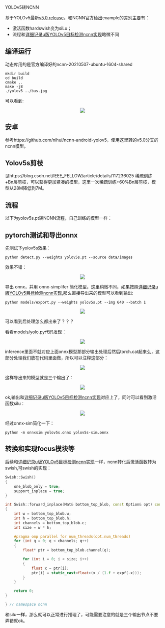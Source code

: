 YOLOv5转NCNN

基于YOLOv5最新[v5.0 release](https://github.com/ultralytics/yolov5/releases/tag/v5.0)，和NCNN官方给出example的差别主要有：

- 激活函数hardswish变为siLu；
- 流程和[详细记录u版YOLOv5目标检测ncnn实现](https://zhuanlan.zhihu.com/p/275989233?utm_source=qq)略微不同

## 编译运行

动态库用的是官方编译好的ncnn-20210507-ubuntu-1604-shared

```
mkdir build 
cd build
cmake ..
make -j8
./yolov5 ../bus.jpg
```

可以看到:

<p align="center">
<img src="build/yolov5.jpg">
</p>



## 安卓

参考https://github.com/nihui/ncnn-android-yolov5，使用这里转的v5.0分支的ncnn模型。

## Yolov5s剪枝
见https://blog.csdn.net/IEEE_FELLOW/article/details/117236025
稀疏训练+Bn层剪枝，可以获得更加紧凑的模型，这里一次稀疏训练+60%Bn层剪枝，模型从28M降低到7M。

## 流程

以下为yolov5s.pt转NCNN流程，自己训练的模型一样：

## pytorch测试和导出onnx

先测试下yolov5s效果：

```
python detect.py --weights yolov5s.pt --source data/images
```

效果不错：

<p align="center">
<img src="images/bus.jpg">
</p>



导出 onnx，并用 onnx-simplifer 简化模型，这里稍微不同，如果按照[详细记录u版YOLOv5目标检测ncnn实现](https://zhuanlan.zhihu.com/p/275989233?utm_source=qq),那么直接导出来的模型可以看到输出:

```
python models/export.py --weights yolov5s.pt --img 640 --batch 1
```

<p align="center">
<img src="images/Screenshot from 2021-05-22 19-24-44.png">
</p>



可以看到后处理怎么都出来了？？？

看看models/yolo.py代码发现：

<p align="center">
<img src="images/Screenshot from 2021-05-22 19-47-51.png">
</p>

inference里面不就对应上面onnx模型那部分输出处理后然后torch.cat起来么，这部分处理我们放在代码里面做，所以可以注释这部分：

<p align="center">
<img src="images/Screenshot from 2021-05-22 19-49-54.png">
</p>

这样导出来的模型就是三个输出了：

<p align="center">
<img src="images/Screenshot from 2021-05-22 19-26-13.png">
</p>



ok,输出和[详细记录u版YOLOv5目标检测ncnn实现](https://zhuanlan.zhihu.com/p/275989233?utm_source=qq)对应上了，同时可以看到激活函数silu：

<p align="center">
<img src="images/Screenshot from 2021-05-21 21-01-21.png">
</p>

经过onnx-sim简化一下：

```
python -m onnxsim yolov5s.onnx yolov5s-sim.onnx
```

## 转换和实现focus模块等

后续和[详细记录u版YOLOv5目标检测ncnn实现](https://zhuanlan.zhihu.com/p/275989233?utm_source=qq)一样，ncnn转化后激活函数转为swish,可swish的实现：

```c++
Swish::Swish()
{
    one_blob_only = true;
    support_inplace = true;
}

int Swish::forward_inplace(Mat& bottom_top_blob, const Option& opt) const
{
    int w = bottom_top_blob.w;
    int h = bottom_top_blob.h;
    int channels = bottom_top_blob.c;
    int size = w * h;

    #pragma omp parallel for num_threads(opt.num_threads)
    for (int q = 0; q < channels; q++)
    {
        float* ptr = bottom_top_blob.channel(q);

        for (int i = 0; i < size; i++)
        {
            float x = ptr[i];
            ptr[i] = static_cast<float>(x / (1.f + expf(-x)));
        }
    }

    return 0;
}

} // namespace ncnn
```

和silu一样，那么就可以正常进行推理了，可能需要注意的就是三个输出节点不要弄错就ok。
